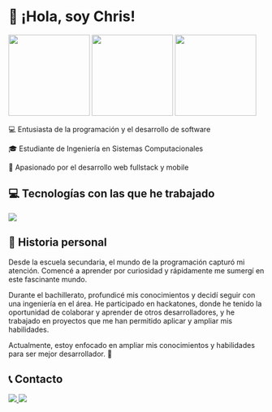 
# 👋 ¡Hola, soy Chris!
<p align="start">
  <img src="https://media0.giphy.com/media/v1.Y2lkPTc5MGI3NjExOGRibGxyZjU5NHo1czVycGNqN21tbjE0YTVqdXNvczV1NDJsZTNxNiZlcD12MV9pbnRlcm5hbF9naWZfYnlfaWQmY3Q9Zw/OLPQ6z2hlHmwFc4Hso/giphy.gif" width="160px">
  <img height="160em" src="https://github-readme-stats.vercel.app/api?username=xchrisdev&show_icons=true&theme=tokyonight&hide_border=true&count_private=true"/>
  <img height="160em" src="https://github-readme-stats.vercel.app/api/top-langs/?username=xchrisdev&layout=compact&langs_count=6&theme=tokyonight&hide_border=true"/>
</p>
<p>💻 Entusiasta de la programación y el desarrollo de software</p>
<p>🎓 Estudiante de Ingeniería en Sistemas Computacionales</p>
<p>🚀 Apasionado por el desarrollo web fullstack y mobile</p>

## 💻 **Tecnologías con las que he trabajado**
  <img src="https://skillicons.dev/icons?i=java,python,php,mysql,firebase,cpp,html,css,js,laravel,react,vue,tailwind,bootstrap,git&theme=dark"/>


## 📜 **Historia personal**
Desde la escuela secundaria, el mundo de la programación capturó mi atención. Comencé a aprender por curiosidad y rápidamente me sumergí en este fascinante mundo.  

Durante el bachillerato, profundicé mis conocimientos y decidí seguir con una ingeniería en el área. He participado en hackatones, donde he tenido la oportunidad de colaborar y aprender de otros desarrolladores, y he trabajado en proyectos que me han permitido aplicar y ampliar mis habilidades.  

Actualmente, estoy enfocado en ampliar mis conocimientos y habilidades para ser mejor desarrollador. 🚀  

## 📞 **Contacto**
  <a href="https://www.linkedin.com/in/chris-sarmiento-casillas">
    <img src="https://skillicons.dev/icons?i=linkedin&theme=dark"/>
  </a>
  <a href="https://instagram.com/cg.sar20">
    <img src="https://skillicons.dev/icons?i=instagram&theme=dark"/>
  </a>
